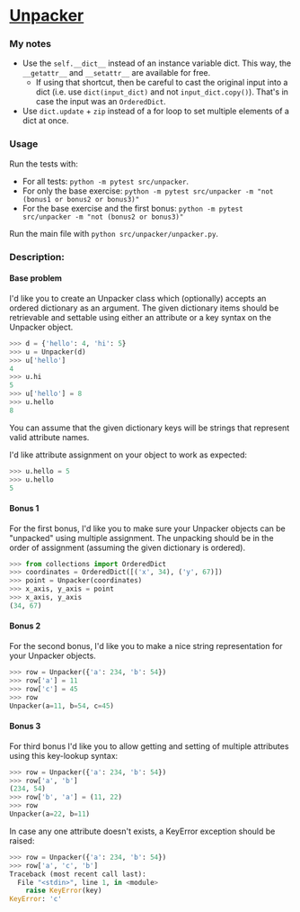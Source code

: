 # [Unpacker](https://www.pythonmorsels.com/exercises/2f9e092a6f474151abbab81dc5414bc2)

### My notes
- Use the `self.__dict__` instead of an instance variable dict. This way, the `__getattr__` and `__setattr__` are available for free.
  - If using that shortcut, then be careful to cast the original input into a dict (i.e. use `dict(input_dict)` and not `input_dict.copy()`). That's in case the input was an `OrderedDict`.
- Use `dict.update` + `zip` instead of a for loop to set multiple elements of a dict at once.

### Usage
Run the tests with:
- For all tests: `python -m pytest src/unpacker`.
- For only the base exercise: `python -m pytest src/unpacker -m "not (bonus1 or bonus2 or bonus3)"`
- For the base exercise and the first bonus: `python -m pytest src/unpacker -m "not (bonus2 or bonus3)"`

Run the main file with `python src/unpacker/unpacker.py`.

### Description:
#### Base problem
I'd like you to create an Unpacker class which (optionally) accepts an ordered dictionary as an argument. The given dictionary items should be retrievable and settable using either an attribute or a key syntax on the Unpacker object.

```python
>>> d = {'hello': 4, 'hi': 5}
>>> u = Unpacker(d)
>>> u['hello']
4
>>> u.hi
5
>>> u['hello'] = 8
>>> u.hello
8
```
You can assume that the given dictionary keys will be strings that represent valid attribute names.

I'd like attribute assignment on your object to work as expected:

```python
>>> u.hello = 5
>>> u.hello
5
```

#### Bonus 1
For the first bonus, I'd like you to make sure your Unpacker objects can be "unpacked" using multiple assignment. The unpacking should be in the order of assignment (assuming the given dictionary is ordered).

```python
>>> from collections import OrderedDict
>>> coordinates = OrderedDict([('x', 34), ('y', 67)])
>>> point = Unpacker(coordinates)
>>> x_axis, y_axis = point
>>> x_axis, y_axis
(34, 67)
```

#### Bonus 2
For the second bonus, I'd like you to make a nice string representation for your Unpacker objects.

```python
>>> row = Unpacker({'a': 234, 'b': 54})
>>> row['a'] = 11
>>> row['c'] = 45
>>> row
Unpacker(a=11, b=54, c=45)
```

#### Bonus 3
For third bonus I'd like you to allow getting and setting of multiple attributes using this key-lookup syntax:

```python
>>> row = Unpacker({'a': 234, 'b': 54})
>>> row['a', 'b']
(234, 54)
>>> row['b', 'a'] = (11, 22)
>>> row
Unpacker(a=22, b=11)
```

In case any one attribute doesn't exists, a KeyError exception should be raised:

```python
>>> row = Unpacker({'a': 234, 'b': 54})
>>> row['a', 'c', 'b']
Traceback (most recent call last):
  File "<stdin>", line 1, in <module>
    raise KeyError(key)
KeyError: 'c'
```
